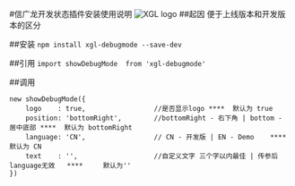 #信广龙开发状态插件安装使用说明
![XGL logo](http://cdn.szxgl.cn/scl/images/x-logo.gif)
##起因
便于上线版本和开发版本的区分

##安装
`npm install xgl-debugmode --save-dev`

##引用
`import showDebugMode  from 'xgl-debugmode'`

##调用
```
new showDebugMode({
    logo    : true,                 //是否显示logo ****  默认为 true
    position: 'bottomRight',        //bottomRight - 右下角 | bottom - 居中底部 ****  默认为 bottomRight
    language: 'CN',                 // CN - 开发版 | EN - Demo    ****     默认为 CN
    text    : '',                   //自定义文字 三个字以内最佳 | 传参后language无效   ****     默认为''
})
```
